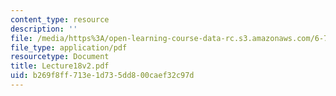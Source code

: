 ```yaml
---
content_type: resource
description: ''
file: /media/https%3A/open-learning-course-data-rc.s3.amazonaws.com/6-772-compound-semiconductor-devices-spring-2003/b269f8ff713e1d735dd800caef32c97d_Lecture18v2.pdf
file_type: application/pdf
resourcetype: Document
title: Lecture18v2.pdf
uid: b269f8ff-713e-1d73-5dd8-00caef32c97d
---
```

